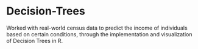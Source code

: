 # Decision-Trees
Worked with real-world census data to predict the income of individuals based on certain conditions, through the implementation and visualization of Decision Trees in R. 
